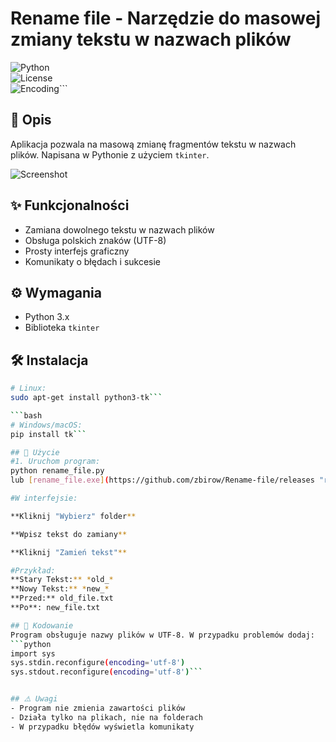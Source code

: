 # Rename file - Narzędzie do masowej zmiany tekstu w nazwach plików

![Python](https://img.shields.io/badge/Python-3.x-blue?logo=python)  
![License](https://img.shields.io/badge/License-MIT-green)  
![Encoding](https://img.shields.io/badge/Encoding-UTF--8-orange)```

## 📌 Opis
Aplikacja pozwala na masową zmianę fragmentów tekstu w nazwach plików. Napisana w Pythonie z użyciem `tkinter`.

![Screenshot](https://github.com/zbirow/Rename-file/blob/main/image.png)

## ✨ Funkcjonalności
- Zamiana dowolnego tekstu w nazwach plików
- Obsługa polskich znaków (UTF-8)
- Prosty interfejs graficzny
- Komunikaty o błędach i sukcesie

## ⚙️ Wymagania
- Python 3.x
- Biblioteka `tkinter`

## 🛠️ Instalacja
```bash
# Linux:
sudo apt-get install python3-tk```

```bash
# Windows/macOS:
pip install tk```

## 🚀 Użycie
#1. Uruchom program:
python rename_file.py
lub [rename_file.exe](https://github.com/zbirow/Rename-file/releases "rename_file.exe") z releases

#W interfejsie:

**Kliknij "Wybierz" folder**

**Wpisz tekst do zamiany**

**Kliknij "Zamień tekst"**

#Przykład:
**Stary Tekst:** *old_*
**Nowy Tekst:** *new_*
**Przed:** old_file.txt
**Po**: new_file.txt

## 💾 Kodowanie
Program obsługuje nazwy plików w UTF-8. W przypadku problemów dodaj:
```python
import sys
sys.stdin.reconfigure(encoding='utf-8')
sys.stdout.reconfigure(encoding='utf-8')```


## ⚠️ Uwagi
- Program nie zmienia zawartości plików
- Działa tylko na plikach, nie na folderach
- W przypadku błędów wyświetla komunikaty
